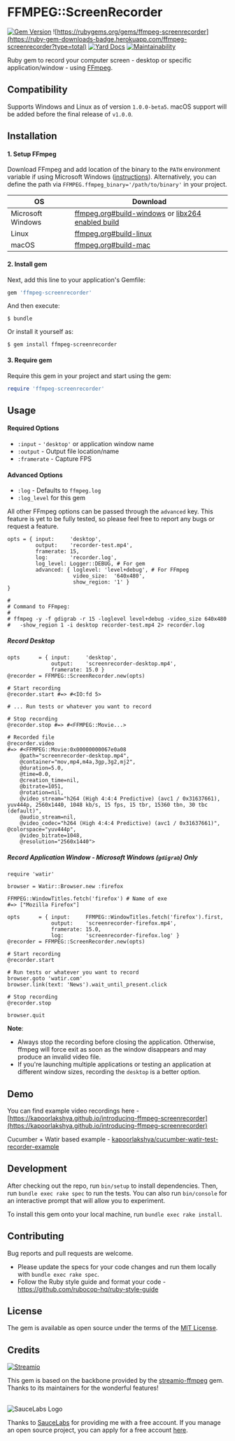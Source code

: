 # FFMPEG::ScreenRecorder

[![Gem Version](https://badge.fury.io/rb/ffmpeg-screenrecorder.svg)](https://badge.fury.io/rb/ffmpeg-screenrecorder)
![https://rubygems.org/gems/ffmpeg-screenrecorder](https://ruby-gem-downloads-badge.herokuapp.com/ffmpeg-screenrecorder?type=total)
[![Yard Docs](http://img.shields.io/badge/yard-docs-blue.svg)](https://www.rubydoc.info/github/kapoorlakshya/ffmpeg-screenrecorder/master)
[![Maintainability](https://api.codeclimate.com/v1/badges/a176dc755e06a23e5db8/maintainability)](https://codeclimate.com/github/kapoorlakshya/ffmpeg-screenrecorder/maintainability)

Ruby gem to record your computer screen - desktop or specific application/window - using [FFmpeg](https://www.ffmpeg.org/).

## Compatibility

Supports Windows and Linux as of version `1.0.0-beta5`. macOS support will be added before the final release of `v1.0.0`.

## Installation

#### 1. Setup FFmpeg

Download FFmpeg and add location of the binary to the `PATH` environment variable if using Microsoft Windows ([instructions](https://windowsloop.com/install-ffmpeg-windows-10/)).
Alternatively, you can define the path via `FFMPEG.ffmpeg_binary='/path/to/binary'` in your project.


| OS                | Download                                                                       |
|-------------------|--------------------------------------------------------------------------------|
| Microsoft Windows | [ffmpeg.org#build-windows](https://www.ffmpeg.org/download.html#build-windows) or [libx264 enabled build](https://ffmpeg.zeranoe.com/builds/) |
| Linux             | [ffmpeg.org#build-linux](https://ffmpeg.org/download.html#build-linux)        |
| macOS             | [ffmpeg.org#build-mac](https://www.ffmpeg.org/download.html#build-mac)         |

#### 2. Install gem

Next, add this line to your application's Gemfile:

```ruby
gem 'ffmpeg-screenrecorder'
```

And then execute:

    $ bundle

Or install it yourself as:

    $ gem install ffmpeg-screenrecorder

#### 3. Require gem

Require this gem in your project and start using the gem:

```ruby
require 'ffmpeg-screenrecorder'
```

## Usage

#### Required Options

- `:input` - `'desktop'` or application window name
- `:output` - Output file location/name
- `:framerate` - Capture FPS

#### Advanced Options

- `:log`  - Defaults to `ffmpeg.log`
- `:log_level` for this gem

All other FFmpeg options can be passed through the `advanced` key. This feature is yet to be fully tested, so please feel free to report any bugs or request a feature.

```
opts = { input:     'desktop',
         output:    'recorder-test.mp4',
         framerate: 15,
         log:       'recorder.log',
         log_level: Logger::DEBUG, # For gem
         advanced: { loglevel: 'level+debug', # For FFmpeg
                     video_size:  '640x480',
                     show_region: '1' }
}

#
# Command to FFmpeg:
#
# ffmpeg -y -f gdigrab -r 15 -loglevel level+debug -video_size 640x480
#   -show_region 1 -i desktop recorder-test.mp4 2> recorder.log
```

##### Record Desktop

```
opts      = { input:     'desktop',
              output:    'screenrecorder-desktop.mp4',
              framerate: 15.0 }
@recorder = FFMPEG::ScreenRecorder.new(opts)

# Start recording
@recorder.start #=> #<IO:fd 5>

# ... Run tests or whatever you want to record

# Stop recording
@recorder.stop #=> #<FFMPEG::Movie...>

# Recorded file
@recorder.video
#=> #<FFMPEG::Movie:0x00000000067e0a08
    @path="screenrecorder-desktop.mp4",
    @container="mov,mp4,m4a,3gp,3g2,mj2",
    @duration=5.0,
    @time=0.0,
    @creation_time=nil,
    @bitrate=1051,
    @rotation=nil,
    @video_stream="h264 (High 4:4:4 Predictive) (avc1 / 0x31637661), yuv444p, 2560x1440, 1048 kb/s, 15 fps, 15 tbr, 15360 tbn, 30 tbc (default)",
    @audio_stream=nil,
    @video_codec="h264 (High 4:4:4 Predictive) (avc1 / 0x31637661)", @colorspace="yuv444p",
    @video_bitrate=1048,
    @resolution="2560x1440">
```

##### Record Application Window - Microsoft Windows (`gdigrab`) Only
```
require 'watir'

browser = Watir::Browser.new :firefox

FFMPEG::WindowTitles.fetch('firefox') # Name of exe
#=> ["Mozilla Firefox"]

opts      = { input:     FFMPEG::WindowTitles.fetch('firefox').first,
              output:    'screenrecorder-firefox.mp4',
              framerate: 15.0,
              log:       'screenrecorder-firefox.log' }
@recorder = FFMPEG::ScreenRecorder.new(opts)

# Start recording
@recorder.start

# Run tests or whatever you want to record
browser.goto 'watir.com'
browser.link(text: 'News').wait_until_present.click

# Stop recording
@recorder.stop

browser.quit 
```

<b>Note</b>:
- Always stop the recording before closing the application. Otherwise, ffmpeg will force exit as soon as the window disappears and may produce an invalid video file.
- If you're launching multiple applications or testing an application at different window sizes, recording the `desktop` is a better option.

## Demo

You can find example video recordings here - [https://kapoorlakshya.github.io/introducing-ffmpeg-screenrecorder](https://kapoorlakshya.github.io/introducing-ffmpeg-screenrecorder)

Cucumber + Watir based example - [kapoorlakshya/cucumber-watir-test-recorder-example](https://github.com/kapoorlakshya/cucumber-watir-test-recorder-example)

## Development

After checking out the repo, run `bin/setup` to install dependencies. Then, run `bundle exec rake spec` to run the tests. You can also run `bin/console` for an interactive prompt that will allow you to experiment.

To install this gem onto your local machine, run `bundle exec rake install`. 

## Contributing

Bug reports and pull requests are welcome. 

- Please update the specs for your code changes and run them locally with `bundle exec rake spec`.
- Follow the Ruby style guide and format your code - https://github.com/rubocop-hq/ruby-style-guide

## License

The gem is available as open source under the terms of the [MIT License](https://opensource.org/licenses/MIT).

## Credits

[![Streamio](http://d253c4ja9jigvu.cloudfront.net/assets/small-logo.png)](http://streamio.com)

This gem is based on the backbone provided by the [streamio-ffmpeg](https://github.com/streamio/streamio-ffmpeg) gem.
Thanks to its maintainers for the wonderful features!
<br />
<br />

![SauceLabs Logo](https://saucelabs.com/content/images/logo.png)

Thanks to [SauceLabs](https://saucelabs.com) for providing me with a free account. If you manage an open source project, you can apply for a free account [here](https://saucelabs.com/open-source).